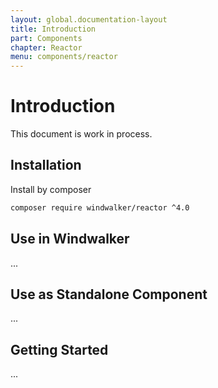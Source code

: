 ```yaml
---
layout: global.documentation-layout
title: Introduction
part: Components
chapter: Reactor
menu: components/reactor
---
```


# Introduction

This document is work in process.

## Installation

Install by composer

```bash
composer require windwalker/reactor ^4.0
```

## Use in Windwalker

...

## Use as Standalone Component

...

## Getting Started

...
